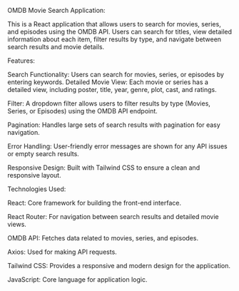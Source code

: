 OMDB Movie Search Application:

This is a React application that allows users to search for movies, series, and episodes using the OMDB API. Users can search for titles, view detailed information about each item, filter results by type, and navigate between search results and movie details.

Features:

Search Functionality: Users can search for movies, series, or episodes by entering keywords.
Detailed Movie View: Each movie or series has a detailed view, including poster, title, year, genre, plot, cast, and ratings.

Filter: A dropdown filter allows users to filter results by type (Movies, Series, or Episodes) using the OMDB API endpoint.

Pagination: Handles large sets of search results with pagination for easy navigation.

Error Handling: User-friendly error messages are shown for any API issues or empty search results.

Responsive Design: Built with Tailwind CSS to ensure a clean and responsive layout.

Technologies Used:

React: Core framework for building the front-end interface.

React Router: For navigation between search results and detailed movie views.

OMDB API: Fetches data related to movies, series, and episodes.

Axios: Used for making API requests.

Tailwind CSS: Provides a responsive and modern design for the application.

JavaScript: Core language for application logic.